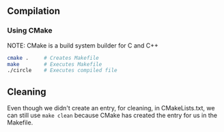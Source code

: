 ## Compilation

### Using CMake

NOTE: CMake is a build system builder for C and C++

```bash
cmake .     # Creates Makefile
make        # Executes Makefile
./circle    # Executes compiled file
```

## Cleaning

Even though we didn't create an entry, for cleaning, in CMakeLists.txt, we can still use `make clean` because CMake has created the entry for us in the Makefile.